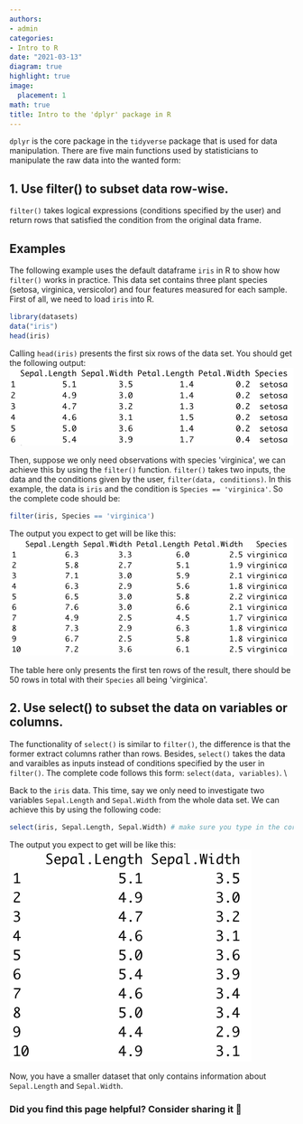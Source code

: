 ```yaml
---
authors:
- admin
categories:
- Intro to R
date: "2021-03-13"
diagram: true
highlight: true
image:
  placement: 1
math: true
title: Intro to the 'dplyr' package in R
---
```


`dplyr` is the core package in the `tidyverse` package that is used for data manipulation. There are five main functions used by statisticians to manipulate the raw data into the wanted form:

## 1. Use filter() to subset data row-wise.

`filter()` takes logical expressions (conditions specified by the user) and return rows that satisfied the condition from the original data frame.

## Examples

The following example uses the default dataframe `iris` in R to show how `filter()` works in practice. This data set contains three plant species (setosa, virginica, versicolor) and four features measured for each sample. \
First of all, we need to load `iris` into R. 
``` r
library(datasets)
data("iris")
head(iris)
```
Calling `head(iris)` presents the first six rows of the data set. You should get the following output:
![](images/iris.png)

Then, suppose we only need observations with species 'virginica', we can achieve this by using the `filter()` function. `filter()` takes two inputs, the data and the conditions given by the user, `filter(data, conditions)`. In this example, the data is `iris` and the condition is `Species == 'virginica'`. So the complete code should be:
``` r
filter(iris, Species == 'virginica')
```
The output you expect to get will be like this:
![](images/filter.png)

The table here only presents the first ten rows of the result, there should be 50 rows in total with their `Species` all being 'virginica'.

## 2. Use select() to subset the data on variables or columns.

The functionality of `select()` is similar to `filter()`, the difference is that the former extract columns rather than rows. Besides, `select()` takes the data and varaibles as inputs instead of conditions specified by the user in `filter()`. The complete code follows this form: `select(data, variables)`. \

Back to the `iris` data. This time, say we only need to investigate two variables `Sepal.Length` and `Sepal.Width` from the whole data set. We can achieve this by using the following code:
``` r
select(iris, Sepal.Length, Sepal.Width) # make sure you type in the correct variable names
```

The output you expect to get will be like this:
![](images/select.png)

Now, you have a smaller dataset that only contains information about `Sepal.Length` and `Sepal.Width`.

### Did you find this page helpful? Consider sharing it 🙌
